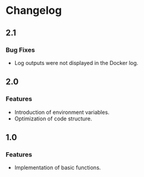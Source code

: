 # Changelog

## 2.1
### Bug Fixes
- Log outputs were not displayed in the Docker log.

## 2.0
### Features
- Introduction of environment variables.
- Optimization of code structure.

## 1.0
### Features
- Implementation of basic functions.
